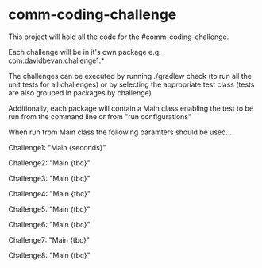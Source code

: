 # comm-coding-challenge
This project will hold all the code for the #comm-coding-challenge.

Each challenge will be in it's own package e.g. com.davidbevan.challenge1.*

The challenges can be executed by running ./gradlew check (to run all the unit tests for all challenges) or by selecting the appropriate test class (tests are also grouped in packages by challenge)

Additionally, each package will contain a Main class enabling the test to be run from the command line or from "run configurations"

When run from Main class the following paramters should be used...

Challenge1: "Main {seconds}"

Challenge2: "Main {tbc}"
 
Challenge3: "Main {tbc}" 

Challenge4: "Main {tbc}" 

Challenge5: "Main {tbc}" 

Challenge6: "Main {tbc}"

Challenge7: "Main {tbc}"

Challenge8: "Main {tbc}"